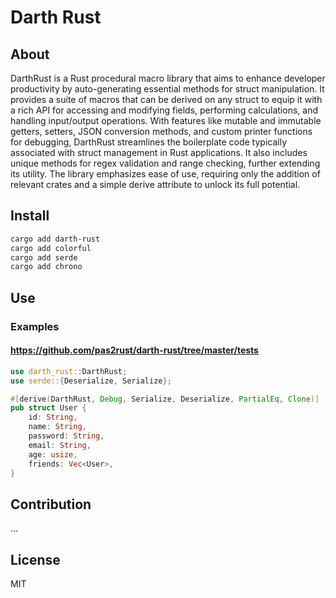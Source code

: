 # Darth Rust

## About
DarthRust is a Rust procedural macro library that aims to enhance developer productivity by auto-generating essential methods for struct manipulation. It provides a suite of macros that can be derived on any struct to equip it with a rich API for accessing and modifying fields, performing calculations, and handling input/output operations. With features like mutable and immutable getters, setters, JSON conversion methods, and custom printer functions for debugging, DarthRust streamlines the boilerplate code typically associated with struct management in Rust applications. It also includes unique methods for regex validation and range checking, further extending its utility. The library emphasizes ease of use, requiring only the addition of relevant crates and a simple derive attribute to unlock its full potential.

## Install
```bash
cargo add darth-rust
cargo add colorful
cargo add serde
cargo add chrono
```

## Use
### Examples
#### https://github.com/pas2rust/darth-rust/tree/master/tests
```rust
use darth_rust::DarthRust;
use serde::{Deserialize, Serialize};

#[derive(DarthRust, Debug, Serialize, Deserialize, PartialEq, Clone)]
pub struct User {
    id: String,
    name: String,
    password: String,
    email: String,
    age: usize,
    friends: Vec<User>,
}
```

## Contribution
...

## License
MIT